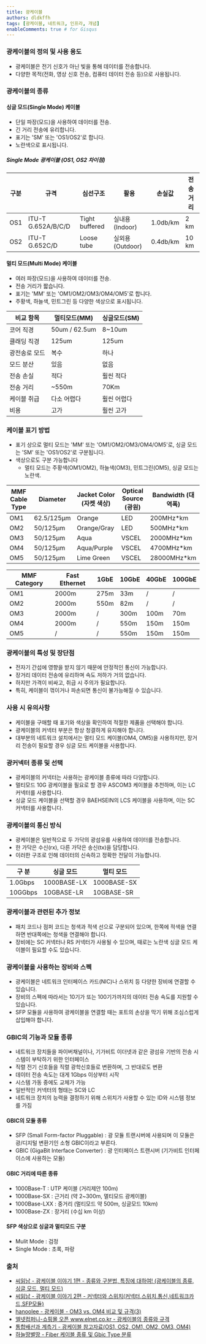 ```yaml
---
title: 광케이블
authors: dldkffh
tags: [광케이블, 네트워크, 인프라, 개념]
enableComments: true # for Gisqus
---
```


### 광케이블의 정의 및 사용 용도

- 광케이블은 전기 신호가 아닌 빛을 통해 데이터를 전송합니다.
- 다양한 목적(전화, 영상 신호 전송, 컴퓨터 데이터 전송 등)으로 사용됩니다.

### 광케이블의 종류

#### 싱글 모드(Single Mode) 케이블

- 단일 파장(모드)을 사용하여 데이터를 전송.
- 긴 거리 전송에 유리합니다.
- 표기는 'SM' 또는 'OS1/OS2'로 합니다.
- 노란색으로 표시됩니다.

<!--truncate-->

##### Single Mode 광케이블 (OS1, OS2 차이점)

| 구분 | 규격 | 심선구조 | 활용 | 손실값 | 전송거리 |
| --- | --- | --- | --- | --- | --- |
| OS1 | ITU-T G.652A/B/C/D | Tight buffered | 실내용 (Indoor) | 1.0db/km | 2 km |
| OS2 | ITU-T G.652C/D | Loose tube | 실외용(Outdoor) | 0.4db/km | 10 km |

#### 멀티 모드(Multi Mode) 케이블

- 여러 파장(모드)을 사용하여 데이터를 전송.
- 전송 거리가 짧습니다.
- 표기는 'MM' 또는 'OM1/OM2/OM3/OM4/OM5'로 합니다.
- 주황색, 하늘색, 민트그린 등 다양한 색상으로 표시됩니다.

| 비교 항목     | 멀티모드(MM)  | 싱글모드(SM) |
| ------------- | ------------- | ------------ |
| 코어 직경     | 50um / 62.5um | 8~10um       |
| 클래딩 직경   | 125um         | 125um        |
| 광전송로 모드 | 복수          | 하나         |
| 모드 분산     | 있음          | 없음         |
| 전송 손실     | 적다          | 훨씬 적다    |
| 전송 거리     | ~550m         | 70Km         |
| 케이블 취급   | 다소 어렵다   | 훨씬 어렵다  |
| 비용          | 고가          | 훨씬 고가    |

### 케이블 표기 방법

- 표기 상으로 멀티 모드는 'MM' 또는 'OM1/OM2/OM3/OM4/OM5'로, 싱글 모드는 'SM' 또는 'OS1/OS2'로 구분됩니다.
- 색상으로도 구분 가능합니다
  - 멀티 모드는 주황색(OM1/OM2), 하늘색(OM3), 민트그린(OM5), 싱글 모드는 노란색.

| MMF Cable Type | Diameter | Jacket Color (자켓 색상) | Optical Source (광원) | Bandwidth (대역폭) |
| --- | --- | --- | --- | --- |
| OM1 | 62.5/125µm | Orange | LED | 200MHz\*km |
| OM2 | 50/125µm | Orange/Gray | LED | 500MHz\*km |
| OM3 | 50/125µm | Aqua | VSCEL | 2000MHz\*km |
| OM4 | 50/125µm | Aqua/Purple | VSCEL | 4700MHz\*km |
| OM5 | 50/125µm | Lime Green | VSCEL | 28000MHz\*km |

| MMF Category | Fast Ethernet | 1GbE | 10GbE | 40GbE | 100GbE |
| ------------ | ------------- | ---- | ----- | ----- | ------ |
| OM1          | 2000m         | 275m | 33m   | /     | /      |
| OM2          | 2000m         | 550m | 82m   | /     | /      |
| OM3          | 2000m         | /    | 300m  | 100m  | 70m    |
| OM4          | 2000m         | /    | 550m  | 150m  | 150m   |
| OM5          | /             | /    | 550m  | 150m  | 150m   |

### 광케이블의 특성 및 장단점

- 전자기 간섭에 영향을 받지 않기 때문에 안정적인 통신이 가능합니다.
- 장거리 데이터 전송에 유리하며 속도 저하가 거의 없습니다.
- 하지만 가격이 비싸고, 취급 시 주의가 필요합니다.
- 특히, 케이블이 꺾이거나 파손되면 통신이 불가능해질 수 있습니다.

### 사용 시 유의사항

- 케이블을 구매할 때 표기와 색상을 확인하여 적절한 제품을 선택해야 합니다.
- 광케이블의 커넥터 부분은 항상 청결하게 유지해야 합니다.
- 대부분의 네트워크 설치에서는 멀티 모드 케이블(OM4, OM5)을 사용하지만, 장거리 전송이 필요할 경우 싱글 모드 케이블을 사용합니다.

### 광커넥터 종류 및 선택

- 광케이블의 커넥터는 사용하는 광케이블 종류에 따라 다양합니다.
- 멀티모드 10G 광케이블을 필요로 할 경우 ASCOM3 케이블을 추천하며, 이는 LC 커넥터를 사용합니다.
- 싱글 모드 케이블을 선택할 경우 BAEHSEIN의 LCS 케이블을 사용하며, 이는 SC 커넥터를 사용합니다.

### 광케이블의 통신 방식

- 광케이블은 일반적으로 두 가닥의 광섬유를 사용하여 데이터를 전송합니다.
- 한 가닥은 수신(rx), 다른 가닥은 송신(tx)을 담당합니다.
- 이러한 구조로 인해 데이터의 신속하고 정확한 전달이 가능합니다.

| 구 분   | 싱글 모드   | 멀티 모드   |
| ------- | ----------- | ----------- |
| 1.0Gbps | 1000BASE-LX | 1000BASE-SX |
| 10GGbps | 10GBASE-LR  | 10GBASE-SR  |

### 광케이블과 관련된 추가 정보

- 패치 코드나 점퍼 코드는 청색과 적색 선으로 구분되어 있으며, 한쪽에 적색을 연결하면 반대쪽에는 청색을 연결해야 합니다.
- 장비에는 SC 커넥터나 RS 커넥터가 사용될 수 있으며, 때로는 노란색 싱글 모드 케이블이 필요할 수도 있습니다.

### 광케이블을 사용하는 장비와 스펙

- 광케이블은 네트워크 인터페이스 카드(NIC)나 스위치 등 다양한 장비에 연결할 수 있습니다.
- 장비의 스펙에 따라서는 10기가 또는 100기가까지의 데이터 전송 속도를 지원할 수 있습니다.
- SFP 모듈을 사용하여 광케이블을 연결할 때는 포트의 손상을 막기 위해 조심스럽게 삽입해야 합니다.

### GBIC의 기능과 모듈 종류

- 네트워크 장치들을 파이버채널이나, 기가비트 이더넷과 같은 광섬유 기반의 전송 시스템이 부탁하기 위한 인터페이스
- 직렬 전기 신호들을 직렬 광학신호들로 변환하며, 그 반대로도 변환
- 데이터 전송 속도는 대게 1Gbps 이상부터 시작
- 시스템 가동 중에도 교체가 가능
- 일반적인 커넥터의 형태는 SC와 LC
- 네트워크 장치의 능력을 결정하기 위해 스위치가 사용할 수 있는 ID와 시스템 정보를 가짐

#### GBIC의 모듈 종류
 
- SFP (Small Form-factor Pluggable) : 광 모듈 트랜시버에 사용되며 이 모듈은 광/디지털 변환기인 소형 GBIC이라고 부른다.
- GBIC (GigaBit Interface Converter) : 광 인터페이스 트랜시버 (기가비트 인터페이스에 사용하는 모듈)

#### GBIC 거리에 따른 종류

- 1000Base-T : UTP 케이블 (거리제안 100m)
- 1000Base-SX : 근거리 (약 2~300m, 멀티모드 광케이블)
- 1000Base-LXX : 중거리 (멀티모드 약 500m, 싱글모드 10km)
- 1000Base-ZX : 장거리 (수십 km 이상)

#### SFP 색상으로 싱글과 멀티모드 구분

- Mulit Mode : 검정
- Single Mode : 초록, 파랑


### 출처

- [씨읽남 - 광케이블 이야기 1편 - 종류와 구분법, 특징에 대하여! (광케이블의 종류, 싱글 모드, 멀티 모드)](https://www.youtube.com/watch?v=ev6p3SBZe68)
- [씨읽남 - 광케이블 이야기 2편 - 커넥터와 스위치(커넥터,스위치,통신,네트워크카드,SFP모듈)](https://www.youtube.com/watch?v=LpuLnvVX7NQ)
- [hanoolee - 광케이블 - OM3 vs. OM4 비교 및 규격(3)](https://blog.naver.com/hanoolee/222504021166)
- [엘넷컴퍼니-쇼핑몰 오픈 www.elnet.co.kr - 광케이블의 종류와 규격](https://blog.naver.com/elnetmall/221534998202)
- [통합배선과 계측기 - 광케이블 참고자료(OS1, OS2, OM1, OM2, OM3, OM4)](https://blog.naver.com/road111/221543068267)
- [하늘땅별땅 - Fiber 케이블 종류 및 Gbic Type 분류](https://blog.naver.com/PostView.naver?blogId=hymne&logNo=221259561018)
